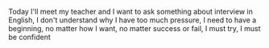 Today I'll meet my teacher and I want to ask something about interview in English, I don't understand why I have too much pressure, I need to have a beginning, no matter how I want, no matter success or fail, I must try, I must be confident
